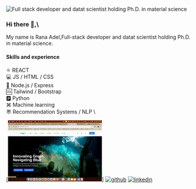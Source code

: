 ![Full stack developer and datat scientist holding Ph.D. in material science](https://arturssmirnovs.github.io/github-profile-readme-generator/images/banner.png)

### Hi there 👋,\ 
My name is Rana Adel,Full-stack developer and datat scientist holding Ph.D. in material science.

#### Skills and experience
⚛️  REACT \
💻 JS / HTML / CSS\
🔳 Node.js / Express\
🆒 Tailwind / Bootstrap \
🅿️ Python \
⌘ Machine learning \
〠 Recommendation Systems / NLP \

[<img src='https://github.com/RoadRana/RoadRana/blob/main/Screen%20Recording%202024-09-09%20at%2016.45.06.gif' alt='ROV' width='256'>]
[<img src='https://cdn.jsdelivr.net/npm/simple-icons@3.0.1/icons/github.svg' alt='github' height='40'>](https://github.com/RoadRana)  [<img src='https://cdn.jsdelivr.net/npm/simple-icons@3.0.1/icons/linkedin.svg' alt='linkedin' height='40'>](https://www.linkedin.com/in/https://www.linkedin.com/in/rana-adel-794337a7//)  

